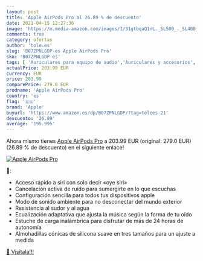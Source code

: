 ```yaml
---
layout: post
title: 'Apple AirPods Pro al 26.89 % de descuento'
date: 2021-04-15 12:27:36
image: 'https://m.media-amazon.com/images/I/31gtbqaQ1nL._SL500_._SL400_.jpg'
comments: true
category: ofertas
author: 'tole.es'
slug: 'B07ZPNLGDP-es Apple AirPods Pro'
sku: 'B07ZPNLGDP-es'
tags: [ 'Auriculares para equipo de audio','Auriculares y accesorios','Electrónica','apple', ]
actualPrice: 203.99 EUR
currency: EUR
price: 203.99
comparePrice: 279.0 EUR
prodname: 'Apple AirPods Pro'
country: 'es'
flag: '🇪🇸'
brand: 'Apple'
buyurl: 'https://www.amazon.es/dp/B07ZPNLGDP/?tag=tolees-21'
descuento: '26.89'
average: '195.995'
---
```


Ahora mismo tienes [Apple AirPods Pro](https://www.amazon.es/dp/B07ZPNLGDP/?tag=tolees-21) a 203.99 EUR (original: 279.0 EUR) (26.89 %  de descuento) en el siguiente enlace!

[![Apple AirPods Pro](https://m.media-amazon.com/images/I/31gtbqaQ1nL._SL500_._SL400_.jpg)](https://www.amazon.es/dp/B07ZPNLGDP/?tag=tolees-21)

🔎:

- Acceso rápido a siri con solo decir «oye siri»
- Cancelación activa de ruido para sumergirte en lo que escuchas
- Configuración sencilla para todos tus dispositivos apple
- Modo de sonido ambiente para no desconectar del mundo exterior
- Resistencia al sudor y al agua
- Ecualización adaptativa que ajusta la música según la forma de tu oído
- Estuche de carga inalámbrica para disfrutar de más de 24 horas de autonomía
- Almohadillas cónicas de silicona suave en tres tamaños para un ajuste a medida

[🛒 Visítala!!!](https://www.amazon.es/dp/B07ZPNLGDP/?tag=tolees-21)
